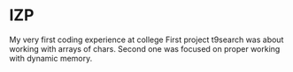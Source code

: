 # IZP
My very first coding experience at college
First project t9search was about working with arrays of chars.
Second one was focused on proper working with dynamic memory.
